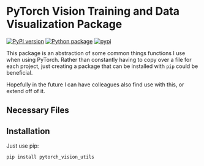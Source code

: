 # PyTorch Vision Training and Data Visualization Package
[![PyPI version](https://badge.fury.io/py/pytorch-vision-utils.svg)](https://badge.fury.io/py/pytorch-vision-utils)
[![Python package](https://github.com/nclgbd/PyTorch-Utilities/actions/workflows/python-package.yml/badge.svg)](https://github.com/nclgbd/PyTorch-Utilities/actions/workflows/python-package.yml)
[![pypi](https://github.com/nclgbd/PyTorch-Utilities/actions/workflows/python-publish.yml/badge.svg)](https://github.com/nclgbd/PyTorch-Utilities/actions/workflows/python-publish.yml)

This package is an abstraction of some common things functions I use when using PyTorch. Rather than constantly having to copy over a file for each project, just creating a package that can be installed with `pip` could be beneficial.

Hopefully in the future I can have colleagues also find use with this, or extend off of it.


## Necessary Files


## Installation
Just use pip:
```bash
pip install pytorch_vision_utils
```
